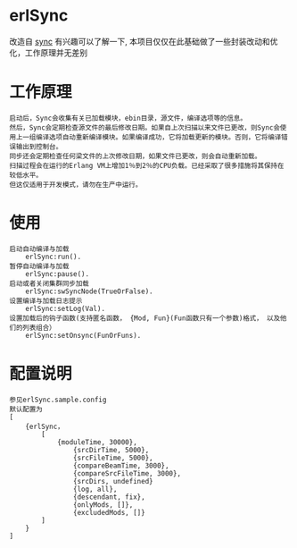 # erlSync
改造自 [sync](https://github.com/rustyio/sync) 有兴趣可以了解一下, 本项目仅仅在此基础做了一些封装改动和优化，工作原理并无差别 
# 工作原理
    启动后，Sync会收集有关已加载模块，ebin目录，源文件，编译选项等的信息。
    然后，Sync会定期检查源文件的最后修改日期。如果自上次扫描以来文件已更改，则Sync会使用上一组编译选项自动重新编译模块。如果编译成功，它将加载更新的模块。否则，它将编译错误输出到控制台。
    同步还会定期检查任何梁文件的上次修改日期，如果文件已更改，则会自动重新加载。
    扫描过程会在运行的Erlang VM上增加1％到2％的CPU负载。已经采取了很多措施将其保持在较低水平。
    但这仅适用于开发模式，请勿在生产中运行。
    
# 使用
    启动自动编译与加载 
        erlSync:run().
    暂停自动编译与加载
        erlSync:pause().
    启动或者关闭集群同步加载
        erlSync:swSyncNode(TrueOrFalse).
    设置编译与加载日志提示
        erlSync:setLog(Val).
    设置加载后的钩子函数(支持匿名函数， {Mod, Fun}(Fun函数只有一个参数)格式， 以及他们的列表组合）
        erlSync:setOnsync(FunOrFuns).   
        
# 配置说明
    参见erlSync.sample.config
    默认配置为
    [ 
        {erlSync，
    	    [
    	        {moduleTime, 30000},
                    {srcDirTime, 5000},
                    {srcFileTime, 5000},
                    {compareBeamTime, 3000},
                    {compareSrcFileTime, 3000}, 
                    {srcDirs, undefined}
                    {log, all},     
                    {descendant, fix},
                    {onlyMods, []},
                    {excludedMods, []}
            ]      
        } 
    ]